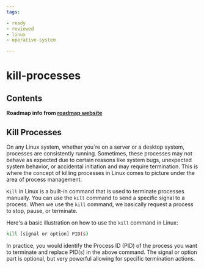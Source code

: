 ```yaml
---
tags:

- ready
- reviewed
- linux
- operative-system

---
```


# kill-processes

## Contents

__Roadmap info from [roadmap website](https://roadmap.sh/linux/process-management/kill-processes)__

## Kill Processes

On any Linux system, whether you`re on a server or a desktop system, processes are consistently running. Sometimes, these processes may not behave as expected due to certain reasons like system bugs, unexpected system behavior, or accidental initiation and may require termination. This is where the concept of killing processes in Linux comes to picture under the area of process management.

`Kill` in Linux is a built-in command that is used to terminate processes manually. You can use the `kill` command to send a specific signal to a process. When we use the `kill` command, we basically request a process to stop, pause, or terminate.

Here's a basic illustration on how to use the `kill` command in Linux:

```bash
kill [signal or option] PID(s)

```

In practice, you would identify the Process ID (PID) of the process you want to terminate and replace PID(s) in the above command. The signal or option part is optional, but very powerful allowing for specific termination actions.
